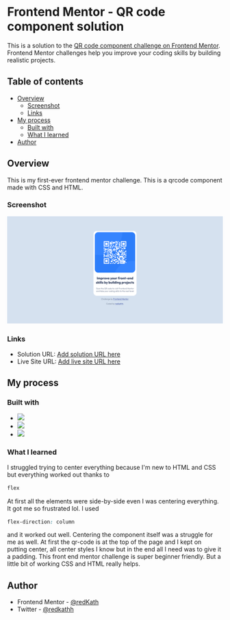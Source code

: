 # Frontend Mentor - QR code component solution

This is a solution to the [QR code component challenge on Frontend Mentor](https://www.frontendmentor.io/challenges/qr-code-component-iux_sIO_H). Frontend Mentor challenges help you improve your coding skills by building realistic projects. 

## Table of contents

- [Overview](#overview)
  - [Screenshot](#screenshot)
  - [Links](#links)
- [My process](#my-process)
  - [Built with](#built-with)
  - [What I learned](#what-i-learned)
- [Author](#author)


## Overview
This is my first-ever frontend mentor challenge. This is a qrcode component made with CSS and HTML.
### Screenshot

![](./images/Screenshot.png)

### Links

- Solution URL: [Add solution URL here](https://www.frontendmentor.io/solutions/qr-code-component-Qp3pss-PYb)
- Live Site URL: [Add live site URL here](https://symphonious-torte-921042.netlify.app/)

## My process

### Built with

- ![](https://img.shields.io/badge/Code-HTML5-informational?style=flat&logo=HTML5&logoColor=white&color=orange)
- ![](https://img.shields.io/badge/Code-CSS-informational?style=flat&logo=CSS3&logoColor=white&color=blue)
- ![](https://img.shields.io/badge/CSS-Flexbox-informational?style=flat&logo=css3&logoColor=white&color=blue)

### What I learned

I struggled trying to center everything because I'm new to HTML and CSS but everything worked out thanks to 
```css 
flex
```
At first all the elements were side-by-side even I was centering everything. It got me so frustrated lol. I used 
```css 
flex-direction: column
``` 
and it worked out well. Centering the component itself was a struggle for me as well. At first the qr-code is at the top of the page and I kept on putting center, all center styles I know but in the end all I need was to give it a padding. This front end mentor challenge is super beginner friendly. But a little bit of working CSS and HTML really helps.

## Author

- Frontend Mentor - [@redKath](https://www.frontendmentor.io/profile/redKath)
- Twitter - [@redkathh](https://www.twitter.com/redkathh)
